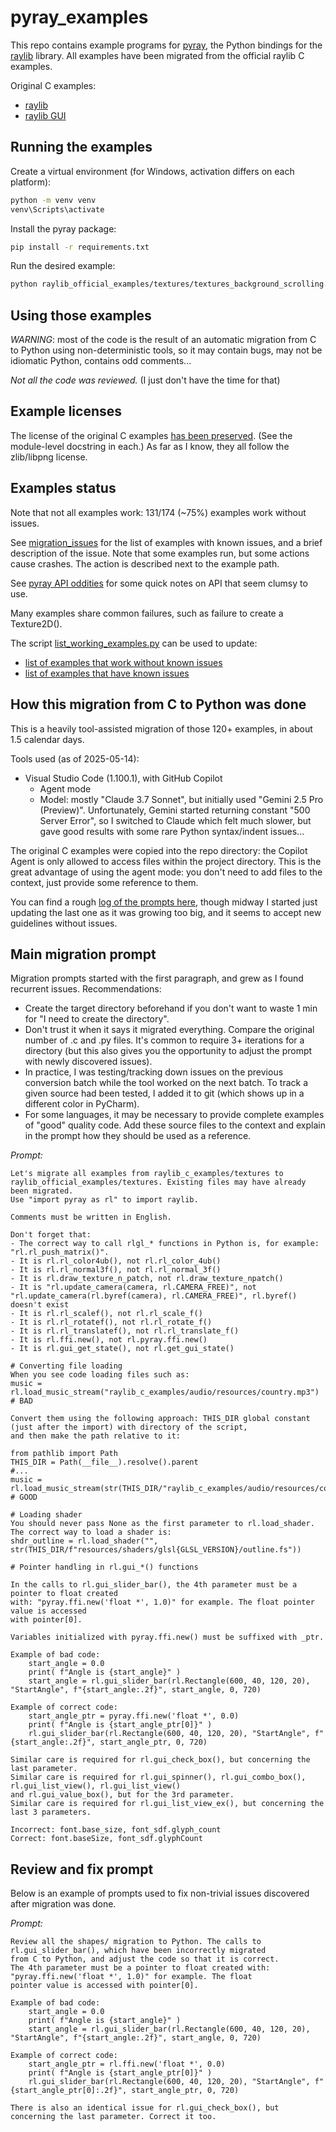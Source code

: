 # pyray_examples

This repo contains example programs for [pyray](https://github.com/electronstudio/raylib-python-cffi), the Python 
bindings for the [raylib](https://github.com/raysan5/raylib) library. All examples have been migrated from the 
official raylib C examples.

Original C examples:
- [raylib](https://github.com/raysan5/raylib/tree/master/examples)
- [raylib GUI](https://github.com/raysan5/raygui/tree/master/examples)

## Running the examples

Create a virtual environment (for Windows, activation differs on each platform):
```bash
python -m venv venv
venv\Scripts\activate
```

Install the pyray package:
```bash
pip install -r requirements.txt
```

Run the desired example:
```bash
python raylib_official_examples/textures/textures_background_scrolling.py
```

## Using those examples

*WARNING*: most of the code is the result of an automatic migration from C to Python using non-deterministic tools, 
so it may contain bugs, may not be idiomatic Python, contains odd comments... 

*Not all the code was reviewed.* (I just don't have the time for that) 

## Example licenses

The license of the original C examples [has been preserved](raylib_official_examples/copyright_comment.py).
(See the module-level docstring in each.) As far as I know, they all follow the zlib/libpng license.

## Examples status

Note that not all examples work: 131/174 (~75%) examples work without issues.

See [migration_issues](raylib_official_examples/migration_issues.md) for the list of examples with known issues, 
and a brief description of the issue. Note that some examples run, but some actions cause crashes. The action is 
described next to the example path.

See [pyray API oddities](raylib_official_examples/pyray_api_oddities.md) for some quick notes on API that seem
clumsy to use.

Many examples share common failures, such as failure to create a Texture2D().

The script [list_working_examples.py](raylib_official_examples/list_working_examples.py) can be used to update:
- [list of examples that work without known issues](raylib_official_examples/examples_list_working.txt)
- [list of examples that have known issues](raylib_official_examples/examples_list_with_issues.txt)

## How this migration from C to Python was done

This is a heavily tool-assisted migration of those 120+ examples, in about 1.5 calendar days.

Tools used (as of 2025-05-14):
- Visual Studio Code (1.100.1), with GitHub Copilot
  - Agent mode
  - Model: mostly "Claude 3.7 Sonnet", but initially used "Gemini 2.5 Pro (Preview)". 
    Unfortunately, Gemini started returning constant "500 Server Error", so I switched to Claude which felt much 
    slower, but gave good results with some rare Python syntax/indent issues...

The original C examples were copied into the repo directory: the Copilot Agent is only allowed to access files within 
the project directory. This is the great advantage of using the agent mode: you don't need to add files to the context,
just provide some reference to them.

You can find a rough [log of the prompts here](prompts/migrate_to_py.md), though midway I started just updating the 
last one as it was growing too big, and it seems to accept new guidelines without issues.

## Main migration prompt

Migration prompts started with the first paragraph, and grew as I found recurrent issues.
Recommendations:
- Create the target directory beforehand if you don't want to waste 1 min for "I need to create the directory".
- Don't trust it when it says it migrated everything. Compare the original number of .c and .py files. It's common
  to require 3+ iterations for a directory (but this also gives you the opportunity to adjust the prompt with newly
  discovered issues).
- In practice, I was testing/tracking down issues on the previous conversion batch while the tool worked on the next
  batch. To track a given source had been tested, I added it to git (which shows up in a different color in PyCharm).
- For some languages, it may be necessary to provide complete examples of "good" quality code. Add these source files 
  to the context and explain in the prompt how they should be used as a reference.  

*Prompt:*
```text
Let's migrate all examples from raylib_c_examples/textures to raylib_official_examples/textures. Existing files may have already been migrated.
Use "import pyray as rl" to import raylib.

Comments must be written in English.

Don't forget that:
- The correct way to call rlgl_* functions in Python is, for example: "rl.rl_push_matrix()".
- It is rl.rl_color4ub(), not rl.rl_color_4ub()
- It is rl.rl_normal3f(), not rl.rl_normal_3f()
- It is rl.draw_texture_n_patch, not rl.draw_texture_npatch()
- It is "rl.update_camera(camera, rl.CAMERA_FREE)", not "rl.update_camera(rl.byref(camera), rl.CAMERA_FREE)", rl.byref() doesn't exist
- It is rl.rl_scalef(), not rl.rl_scale_f()
- It is rl.rl_rotatef(), not rl.rl_rotate_f()
- It is rl.rl_translatef(), not rl.rl_translate_f()
- It is rl.ffi.new(), not rl.pyray.ffi.new()
- It is rl.gui_get_state(), not rl.get_gui_state()

# Converting file loading
When you see code loading files such as: 
music = rl.load_music_stream("raylib_c_examples/audio/resources/country.mp3") # BAD 

Convert them using the following approach: THIS_DIR global constant (just after the import) with directory of the script, 
and then make the path relative to it:

from pathlib import Path
THIS_DIR = Path(__file__).resolve().parent
#...
music = rl.load_music_stream(str(THIS_DIR/"raylib_c_examples/audio/resources/country.mp3")) # GOOD

# Loading shader
You should never pass None as the first parameter to rl.load_shader. The correct way to load a shader is:
shdr_outline = rl.load_shader("", str(THIS_DIR/f"resources/shaders/glsl{GLSL_VERSION}/outline.fs"))

# Pointer handling in rl.gui_*() functions

In the calls to rl.gui_slider_bar(), the 4th parameter must be a pointer to float created 
with: "pyray.ffi.new('float *', 1.0)" for example. The float pointer value is accessed 
with pointer[0].

Variables initialized with pyray.ffi.new() must be suffixed with _ptr.  

Example of bad code:
    start_angle = 0.0
    print( f"Angle is {start_angle}" )
    start_angle = rl.gui_slider_bar(rl.Rectangle(600, 40, 120, 20), "StartAngle", f"{start_angle:.2f}", start_angle, 0, 720)

Example of correct code:
    start_angle_ptr = pyray.ffi.new('float *', 0.0)
    print( f"Angle is {start_angle_ptr[0]}" )
    rl.gui_slider_bar(rl.Rectangle(600, 40, 120, 20), "StartAngle", f"{start_angle:.2f}", start_angle_ptr, 0, 720)

Similar care is required for rl.gui_check_box(), but concerning the last parameter.
Similar care is required for rl.gui_spinner(), rl.gui_combo_box(), rl.gui_list_view(), rl.gui_list_view() 
and rl.gui_value_box(), but for the 3rd parameter.
Similar care is required for rl.gui_list_view_ex(), but concerning the last 3 parameters.

Incorrect: font.base_size, font_sdf.glyph_count
Correct: font.baseSize, font_sdf.glyphCount
```

## Review and fix prompt

Below is an example of prompts used to fix non-trivial issues discovered after migration was done.

*Prompt:*
```text
Review all the shapes/ migration to Python. The calls to rl.gui_slider_bar(), which have been incorrectly migrated 
from C to Python, and adjust the code so that it is correct. 
The 4th parameter must be a pointer to float created with: "pyray.ffi.new('float *', 1.0)" for example. The float 
pointer value is accessed with pointer[0].

Example of bad code:
    start_angle = 0.0
    print( f"Angle is {start_angle}" )
    start_angle = rl.gui_slider_bar(rl.Rectangle(600, 40, 120, 20), "StartAngle", f"{start_angle:.2f}", start_angle, 0, 720)

Example of correct code:
    start_angle_ptr = rl.ffi.new('float *', 0.0)
    print( f"Angle is {start_angle_ptr[0]}" )
    rl.gui_slider_bar(rl.Rectangle(600, 40, 120, 20), "StartAngle", f"{start_angle_ptr[0]:.2f}", start_angle_ptr, 0, 720)

There is also an identical issue for rl.gui_check_box(), but concerning the last parameter. Correct it too. 
```
